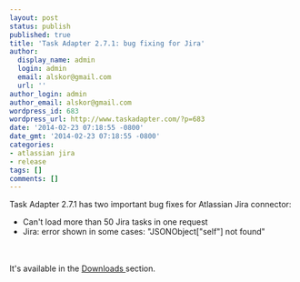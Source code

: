 ```yaml
---
layout: post
status: publish
published: true
title: 'Task Adapter 2.7.1: bug fixing for Jira'
author:
  display_name: admin
  login: admin
  email: alskor@gmail.com
  url: ''
author_login: admin
author_email: alskor@gmail.com
wordpress_id: 683
wordpress_url: http://www.taskadapter.com/?p=683
date: '2014-02-23 07:18:55 -0800'
date_gmt: '2014-02-23 07:18:55 -0800'
categories:
- atlassian jira
- release
tags: []
comments: []
---
```

<p>Task Adapter 2.7.1 has two important bug fixes for Atlassian Jira connector:</p>
<ul>
<li>Can't load more than 50 Jira tasks in one request</li>
<li>Jira: error shown in some cases: "JSONObject["self"] not found"</li><br />
</ul><br />
It's available in the <a title="Download" href="http://www.taskadapter.com&#47;download&#47;">Downloads </a>section.</p>
